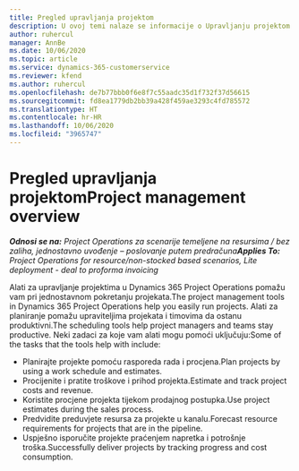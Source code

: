 ```yaml
---
title: Pregled upravljanja projektom
description: U ovoj temi nalaze se informacije o Upravljanju projektom u aplikaciji Dynamics 365 Project Operations.
author: ruhercul
manager: AnnBe
ms.date: 10/06/2020
ms.topic: article
ms.service: dynamics-365-customerservice
ms.reviewer: kfend
ms.author: ruhercul
ms.openlocfilehash: de7b77bbb0f6e8f7c55aadc35d1f732f37d56615
ms.sourcegitcommit: fd8ea1779db2bb39a428f459ae3293c4fd785572
ms.translationtype: HT
ms.contentlocale: hr-HR
ms.lasthandoff: 10/06/2020
ms.locfileid: "3965747"
---
```

# <a name="project-management-overview"></a><span data-ttu-id="117a7-103">Pregled upravljanja projektom</span><span class="sxs-lookup"><span data-stu-id="117a7-103">Project management overview</span></span>

<span data-ttu-id="117a7-104">_**Odnosi se na:** Project Operations za scenarije temeljene na resursima / bez zaliha, jednostavno uvođenje – poslovanje putem predračuna_</span><span class="sxs-lookup"><span data-stu-id="117a7-104">_**Applies To:** Project Operations for resource/non-stocked based scenarios, Lite deployment - deal to proforma invoicing_</span></span>

<span data-ttu-id="117a7-105">Alati za upravljanje projektima u Dynamics 365 Project Operations pomažu vam pri jednostavnom pokretanju projekata.</span><span class="sxs-lookup"><span data-stu-id="117a7-105">The project management tools in Dynamics 365 Project Operations help you easily run projects.</span></span> <span data-ttu-id="117a7-106">Alati za planiranje pomažu upraviteljima projekata i timovima da ostanu produktivni.</span><span class="sxs-lookup"><span data-stu-id="117a7-106">The scheduling tools help project managers and teams stay productive.</span></span> <span data-ttu-id="117a7-107">Neki zadaci za koje vam alati mogu pomoći uključuju:</span><span class="sxs-lookup"><span data-stu-id="117a7-107">Some of the tasks that the tools help with include:</span></span>

- <span data-ttu-id="117a7-108">Planirajte projekte pomoću rasporeda rada i procjena.</span><span class="sxs-lookup"><span data-stu-id="117a7-108">Plan projects by using a work schedule and estimates.</span></span>
- <span data-ttu-id="117a7-109">Procijenite i pratite troškove i prihod projekta.</span><span class="sxs-lookup"><span data-stu-id="117a7-109">Estimate and track project costs and revenue.</span></span>
- <span data-ttu-id="117a7-110">Koristite procjene projekta tijekom prodajnog postupka.</span><span class="sxs-lookup"><span data-stu-id="117a7-110">Use project estimates during the sales process.</span></span>
- <span data-ttu-id="117a7-111">Predvidite preduvjete resursa za projekte u kanalu.</span><span class="sxs-lookup"><span data-stu-id="117a7-111">Forecast resource requirements for projects that are in the pipeline.</span></span>
- <span data-ttu-id="117a7-112">Uspješno isporučite projekte praćenjem napretka i potrošnje troška.</span><span class="sxs-lookup"><span data-stu-id="117a7-112">Successfully deliver projects by tracking progress and cost consumption.</span></span>
